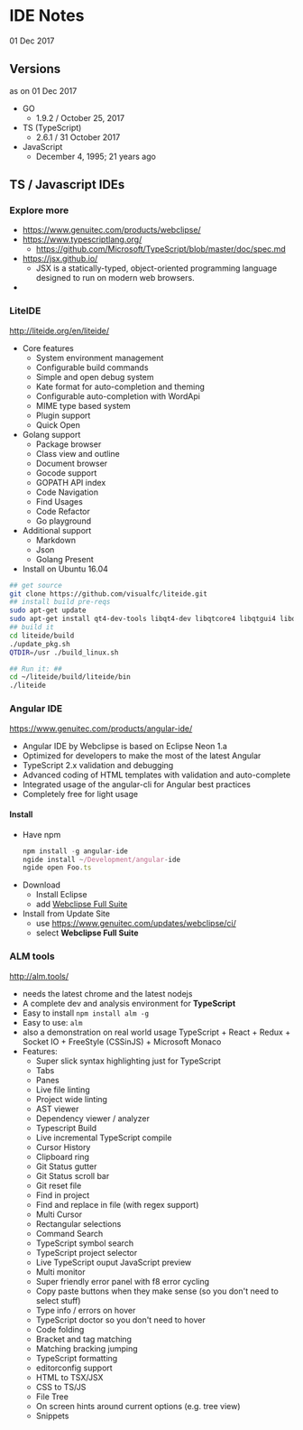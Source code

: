 # IDE Notes
01 Dec 2017

## Versions
as on 01 Dec 2017
- GO
	- 1.9.2 / October 25, 2017
- TS (TypeScript)
	- 2.6.1 / 31 October 2017
- JavaScript
	- December 4, 1995; 21 years ago


## TS / Javascript IDEs
### Explore more
- https://www.genuitec.com/products/webclipse/
- https://www.typescriptlang.org/
	- https://github.com/Microsoft/TypeScript/blob/master/doc/spec.md
- https://jsx.github.io/
	- JSX is a statically-typed, object-oriented programming language designed to run on modern web browsers.
-

### LiteIDE
http://liteide.org/en/liteide/
- Core features
	- System environment management
	- Configurable build commands
	- Simple and open debug system
	- Kate format for auto-completion and theming
	- Configurable auto-completion with WordApi
	- MIME type based system
	- Plugin support
	- Quick Open
- Golang support
	- Package browser
	- Class view and outline
	- Document browser
	- Gocode support
	- GOPATH API index
	- Code Navigation
	- Find Usages
	- Code Refactor
	- Go playground
- Additional support
	- Markdown
	- Json
	- Golang Present
- Install on Ubuntu 16.04
```sh
## get source
git clone https://github.com/visualfc/liteide.git
## install build pre-reqs
sudo apt-get update
sudo apt-get install qt4-dev-tools libqt4-dev libqtcore4 libqtgui4 libqtwebkit-dev g++
## build it
cd liteide/build
./update_pkg.sh
QTDIR=/usr ./build_linux.sh

## Run it: ##
cd ~/liteide/build/liteide/bin
./liteide
```


### Angular IDE
https://www.genuitec.com/products/angular-ide/
- Angular IDE by Webclipse is based on Eclipse Neon 1.a
- Optimized for developers to make the most of the latest Angular
- TypeScript 2.x validation and debugging
- Advanced coding of HTML templates with validation and auto-complete
- Integrated usage of the angular-cli for Angular best practices
- Completely free for light usage
#### Install
- Have npm
	```js
	npm install -g angular-ide
	ngide install ~/Development/angular-ide
	ngide open Foo.ts
	```
- Download
	- Install Eclipse
	- add [Webclipse Full Suite](http://marketplace.eclipse.org/marketplace-client-intro?mpc_install=2456312)
- Install from Update Site
	- use https://www.genuitec.com/updates/webclipse/ci/
	- select **Webclipse Full Suite**

### ALM tools
http://alm.tools/
- needs the latest chrome and the latest nodejs
- A complete dev and analysis environment for **TypeScript**
- Easy to install `npm install alm -g`
- Easy to use: `alm`
- also a demonstration on real world usage TypeScript + React + Redux + Socket IO + FreeStyle (CSSinJS) + Microsoft Monaco
- Features:
	- Super slick syntax highlighting just for TypeScript
	- Tabs
	- Panes
	- Live file linting
	- Project wide linting
	- AST viewer
	- Dependency viewer / analyzer
	- Typescript Build
	- Live incremental TypeScript compile
	- Cursor History
	- Clipboard ring
	- Git Status gutter
	- Git Status scroll bar
	- Git reset file
	- Find in project
	- Find and replace in file (with regex support)
	- Multi Cursor
	- Rectangular selections
	- Command Search
	- TypeScript symbol search
	- TypeScript project selector
	- Live TypeScript ouput JavaScript preview
	- Multi monitor
	- Super friendly error panel with f8 error cycling
	- Copy paste buttons when they make sense (so you don't need to select stuff)
	- Type info / errors on hover
	- TypeScript doctor so you don't need to hover
	- Code folding
	- Bracket and tag matching
	- Matching bracking jumping
	- TypeScript formatting
	- editorconfig support
	- HTML to TSX/JSX
	- CSS to TS/JS
	- File Tree
	- On screen hints around current options (e.g. tree view)
	- Snippets

